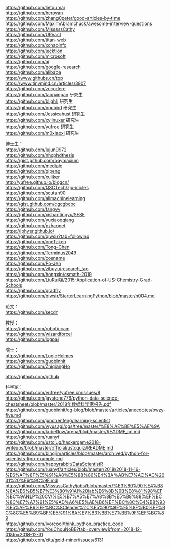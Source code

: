 https://github.com/lietoumai    
https://github.com/heroyan     
https://github.com/zhang0peter/good-articles-by-time     
https://github.com/MaximAbramchuck/awesome-interview-questions       
https://github.com/MisssssCathy  
https://github.com/UReact  
https://github.com/titan-web  
https://github.com/xchaoinfo  
https://github.com/jecktion  
https://github.com/microsoft  
https://github.com/ai  
https://github.com/google-research  
https://github.com/alibaba  
https://www.githubs.cn/top  
https://www.tinymind.cn/articles/3907  
https://github.com/zccodere  
https://github.com/taopanpan   研究生      
https://github.com/blighli   研究生     
https://github.com/npubird  研究生     
https://github.com/Jessicahust  研究生    
https://github.com/xylinuxer    研究生    
https://github.com/yufree    研究生    
https://github.com/m0xiaoxi    研究生    

博士生：    
https://github.com/lujun9972    
https://github.com/nhcphdthesis   
https://gist.github.com/baymaxium    
https://github.com/mediaic     
https://github.com/qipeng    
https://github.com/xuliker    
http://yufree.github.io/blogcn/    
https://github.com/QSCTech/zju-icicles    
https://github.com/scutan90    
https://github.com/allmachinelearning    
https://gist.github.com/cgcgbcbc    
https://github.com/fangvv    
https://github.com/xishantingyu/SESE   
https://github.com/yuxiaoqqiang     
https://github.com/pzhaonet     
https://iphyer.github.io/   
https://github.com/qiwsir?tab=following    
https://github.com/oneTaken   
https://github.com/Tong-Chen    
https://github.com/Terminus2049     
https://github.com/cosname     
https://github.com/Po-Jen     
https://github.com/zibuyu/research_tao   
https://github.com/hongxin/csmath-2019     
https://github.com/LiuRuiQi/2015-Application-of-US-Chemistry-Grad-Schools    
https://github.com/gradfly      
https://github.com/qiwsir/StarterLearningPython/blob/master/n004.md   

论文：   
https://github.com/secdr   

教授：   
https://github.com/roboticcam    
https://github.com/wizardforcel    
https://github.com/logpai    

院士：   
https://github.com/LogicHolmes    
https://github.com/guobinhit    
https://github.com/ZhiqiangHo   

https://github.com/github   

科学家：  
https://github.com/yufree/yufree.cn/issues/8   
https://github.com/jaystone776/python-data-science-cheatsheet/blob/master/2018年数据科学家报告.pdf    
https://github.com/guobinhit/cg-blog/blob/master/articles/anecdotes/bwzy-five.md   
https://github.com/junchenfeng/learning-scientist    
https://github.com/wyusagi/ogs/tree/master/%E8%AE%BE%E5%AE%9A    
https://github.com/kubeflow/arena/blob/master/README_cn.md   
https://github.com/ruanyf    
https://github.com/ustclug/hackergame2018-writeups/blob/master/official/ustcquiz/README.md    
https://github.com/bingjin/articles/blob/master/archived/python-for-scientists-ligo-example.md    
https://github.com/happyrabbit/DataScientistR    
https://github.com/ruanyf/articles/blob/master/2018/2018-11-16-%E6%AF%8F%E5%91%A8%E5%88%86%E4%BA%AB%E7%AC%AC%2031%20%E6%9C%9F.md   
https://github.com/MisssssCathy/jobs/blob/master/%E3%80%90%E4%B8%8A%E6%B5%B7%E3%80%91AI%20lab%E6%8B%9B%E8%81%98%EF%BC%9ANLP%20CV(%E5%B7%A5%E7%A8%8B%E5%B8%88%EF%BC%8C%E7%A7%91%E5%AD%A6%E5%AE%B6%EF%BC%8C%E4%B8%93%E5%AE%B6%EF%BC%8Cleader%2C%E5%90%8E%E5%8F%B0%EF%BC%8C%E5%B9%BF%E5%91%8A%E7%B3%BB%E7%BB%9F%EF%BC%89    
https://github.com/lvorcool/think_python_practice_code    
https://github.com/YouChouNoBB?tab=overview&from=2018-12-01&to=2018-12-31    
https://github.com/xitu/gold-miner/issues/6131    



